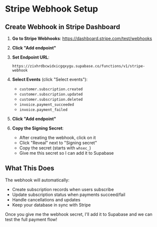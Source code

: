 # Stripe Webhook Setup

## Create Webhook in Stripe Dashboard

1. **Go to Stripe Webhooks**: https://dashboard.stripe.com/test/webhooks

2. **Click "Add endpoint"**

3. **Set Endpoint URL**:
   ```
   https://zixhrdbcwidxicgqxygu.supabase.co/functions/v1/stripe-webhook
   ```

4. **Select Events** (click "Select events"):
   - `customer.subscription.created`
   - `customer.subscription.updated` 
   - `customer.subscription.deleted`
   - `invoice.payment_succeeded`
   - `invoice.payment_failed`

5. **Click "Add endpoint"**

6. **Copy the Signing Secret**:
   - After creating the webhook, click on it
   - Click "Reveal" next to "Signing secret"
   - Copy the secret (starts with `whsec_`)
   - Give me this secret so I can add it to Supabase

## What This Does

The webhook will automatically:
- Create subscription records when users subscribe
- Update subscription status when payments succeed/fail
- Handle cancellations and updates
- Keep your database in sync with Stripe

Once you give me the webhook secret, I'll add it to Supabase and we can test the full payment flow!